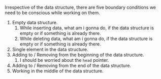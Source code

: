 Irrespective of the data structure, there are five boundary conditions we need to be conscious while working on them.

1. Empty data structure.
    1. While inserting data, what am i gonna do, if the data structure is empty or if something is already there.
    2. While deleting data, what am i gonna do, if the data structure is empty or if something is already there.
2. Single element in the data structure.
3. Adding to / Removing from the beginning of the data structure.
    1. I should be worried about the `head` pointer.
4. Adding to / Removing from the end of the data structure.
5. Working in the middle of the data structure.